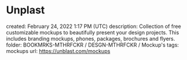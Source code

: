 # Unplast

created: February 24, 2022 1:17 PM (UTC)
description: Collection of free customizable mockups to beautifully present your design projects. This includes branding mockups, phones, packages, brochures and flyers.
folder: BOOKMRKS-MTHRFCKR / DESGN-MTHRFCKR / Mockup's
tags: mockups
url: https://unblast.com/mockups